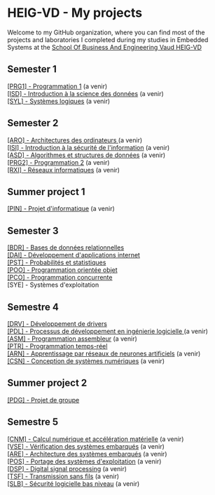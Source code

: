 # HEIG-VD - My projects

Welcome to my GitHub organization, where you can find most of the projects and laboratories I completed during my studies in Embedded Systems at the [School Of Business And Engineering Vaud HEIG-VD](https://heig-vd.ch/)

## Semester 1
[[PRG1] - Programmation 1]() (a venir) <br> 
[[ISD] - Introduction à la science des données]() (a venir) <br> 
[[SYL] - Systèmes logiques]() (a venir) <br> 
## Semester 2
[[ARO] - Architectures des ordinateurs ]() (a venir) <br> 
[[ISI] - Introduction à la sécurité de l'information]() (a venir) <br>
[[ASD] - Algorithmes et structures de données]() (a venir) <br>
[[PRG2] - Programmation 2]() (a venir) <br> 
[[RXI] - Réseaux informatiques]() (a venir) <br>
## Summer project 1 
[[PIN] - Projet d'informatique]() (a venir) <br> 
## Semester 3
[[BDR] - Bases de données relationnelles](https://github.com/Rafou2898/LaboBDR/) <br> 
[[DAI] - Développement d'applications internet](https://github.com/HEIG-VD-RD/DAI/) <br> 
[[PST] - Probabilités et statistiques](https://github.com/HEIG-VD-RD/PST/) <br> 
[[POO] - Programmation orientée objet ](https://github.com/HEIG-VD-RD/POO) <br>
[[PCO] - Programmation concurrente](https://github.com/HEIG-VD-RD/PCO) <br> 
[SYE] - Systèmes d'exploitation
## Semestre 4
[[DRV] - Développement de drivers](https://github.com/HEIG-VD-RD/Driver)<br>
[[PDL] - Processus de développement en ingénierie logicielle ]() (a venir) <br>
[[ASM] - Programmation assembleur]() (a venir) <br> 
[[PTR] - Programmation temps-réel](https://github.com/HEIG-VD-RD/PTR) <br> 
[[ARN] - Apprentissage par réseaux de neurones artificiels]() (a venir) <br> 
[[CSN] - Conception de systèmes numériques]() (a venir) <br> 
## Summer project 2
[[PDG] - Projet de groupe](https://github.com/Plant-keeper)<br>
## Semestre 5
[[CNM] - Calcul numérique et accélération matérielle]() (a venir) <br>
[[VSE] - Vérification des systèmes embarqués]() (a venir) <br>
[[ARE] - Architecture des systèmes embarqués]() (a venir) <br> 
[[POS] - Portage des systèmes d'exploitation]() (a venir) <br> 
[[DSP] - Digital signal processing]() (a venir) <br>
[[TSF] - Transmission sans fils]() (a venir) <br>
[[SLB] - Sécurité logicielle bas niveau]() (a venir) <br> 

